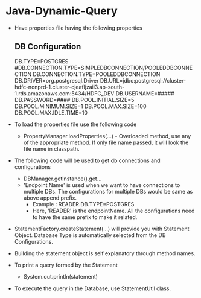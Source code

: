 # Java-Dynamic-Query

- Have properties file having the following properties

	## DB Configuration
	DB.TYPE=POSTGRES
	#DB.CONNECTION.TYPE=SIMPLEDBCONNECTION/POOLEDDBCONNECTION
	DB.CONNECTION.TYPE=POOLEDDBCONNECTION
	DB.DRIVER=org.postgresql.Driver
	DB.URL=jdbc:postgresql://cluster-hdfc-nonprd-1.cluster-cjeafljzaii3.ap-south-1.rds.amazonaws.com:5434/HDFC_DEV
	DB.USERNAME=#####
	DB.PASSWORD=####
	DB.POOL.INITIAL.SIZE=5
	DB.POOL.MINIMUM.SIZE=1
	DB.POOL.MAX.SIZE=100
	DB.POOL.MAX.IDLE.TIME=10

- To load the properties file use the following code
	- PropertyManager.loadProperties(...) - Overloaded method, use any of the appropriate method. If only file name passed, it will look the file name in classpath.

- The following code will be used to get db connections and configurations
	- DBManager.getInstance().get...
	- 'Endpoint Name' is used when we want to have connections to multiple DBs. The configurations for multiple DBs would be same as above append prefix.
		- Example : READER.DB.TYPE=POSTGRES
		- Here, 'READER' is the endpointName. All the configurations need to have the same prefix to make it related.

- StatementFactory.createStatement(...) will provide you with Statement Object. Database Type is automatically selected from the DB Configurations.
- Building the statement object is self explanatory through method names.
- To print a query formed by the Statement
	- System.out.println(statement)
- To execute the query in the Database, use StatementUtil class.
